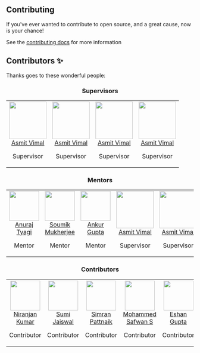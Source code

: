 ## Contributing
If you've ever wanted to contribute to open source, and a great cause, now is your chance!

See the [contributing docs](https://allcontributors.org/docs/en/project/contribute) for more information

## Contributors ✨

Thanks goes to these wonderful people:

<!-- ALL-CONTRIBUTORS-LIST:START - Do not remove or modify this section -->
<!-- prettier-ignore-start -->
<!-- markdownlint-disable -->

<h3 align="center">Supervisors</h3>
<table align="center">
  <tr>
    <td align="center"><a href="https://www.github.com/ViAsmit"><img src="https://avatars.githubusercontent.com/u/55342789" width="100px;" alt=""/><br />Asmit Vimal</b></sub></a><br /><p>Supervisor</p></td>
    <td align="center"><a href="https://www.github.com/ViAsmit"><img src="https://avatars.githubusercontent.com/u/55342789" width="100px;" alt=""/><br />Asmit Vimal</b></sub></a><br /><p>Supervisor</p></td>
    <td align="center"><a href="https://www.github.com/ViAsmit"><img src="https://avatars.githubusercontent.com/u/55342789" width="100px;" alt=""/><br />Asmit Vimal</b></sub></a><br /><p>Supervisor</p></td>
    <td align="center"><a href="https://www.github.com/ViAsmit"><img src="https://avatars.githubusercontent.com/u/55342789" width="100px;" alt=""/><br />Asmit Vimal</b></sub></a><br /><p>Supervisor</p></td>
</table>

<h3 align="center">Mentors</h3>
<table align="center">
  </tr>
    <tr>
    <td align="center" ><a href="https://www.github.com/WarMac4964"><img src="https://avatars.githubusercontent.com/u/52740739" width="80px;" alt=""/><br />Anuraj Tyagi</b></sub></a><br /><p>Mentor</p></td>
    <td align="center"><a href="https://www.github.com/Procoder16"><img src="https://avatars.githubusercontent.com/u/71066110" width="80px;" alt=""/><br />Soumik Mukherjee</b></sub></a><br /><p>Mentor</p></td>
    <td align="center"><a href="https://www.github.com/ankurg132"><img src="https://avatars.githubusercontent.com/u/31045221" width="80px;" alt=""/><br />Ankur Gupta</b></sub></a><br /><p>Mentor</p></td>
    <td align="center"><a href="https://www.github.com/ViAsmit"><img src="https://avatars.githubusercontent.com/u/55342789" width="100px;" alt=""/><br />Asmit Vimal</b></sub></a><br /><p>Supervisor</p></td>
    <td align="center"><a href="https://www.github.com/ViAsmit"><img src="https://avatars.githubusercontent.com/u/55342789" width="100px;" alt=""/><br />Asmit Vimal</b></sub></a><br /><p>Supervisor</p></td>
    <td align="center"><a href="https://www.github.com/ViAsmit"><img src="https://avatars.githubusercontent.com/u/55342789" width="100px;" alt=""/><br />Asmit Vimal</b></sub></a><br /><p>Supervisor</p></td>
    <td align="center"><a href="https://www.github.com/ViAsmit"><img src="https://avatars.githubusercontent.com/u/55342789" width="100px;" alt=""/><br />Asmit Vimal</b></sub></a><br /><p>Supervisor</p></td>
</table>

<h3 align="center">Contributors</h3>
<table align="center">
  </tr>
    <tr>
    <td align="center"><a href="https://www.github.com/Niranjan5601"><img src="https://avatars.githubusercontent.com/u/76723996" width="80px;" alt=""/><br />Niranjan Kumar</b></sub></a><br /><p>Contributor</p></td>
    <td align="center"><a href="https://www.github.com/jaissumi1402"><img src="https://avatars.githubusercontent.com/u/55026861" width="80px;" alt=""/><br />Sumi Jaiswal</b></sub></a><br /><p>Contributor</p></td>
    <td align="center"><a href="https://www.github.com/Simran1604"><img src="https://avatars.githubusercontent.com/u/72657303" width="80px;" alt=""/><br />Simran Pattnaik</b></sub></a><br /><p>Contributor</p></td>
    <td align="center"><a href="https://www.github.com/Safwan310"><img src="https://avatars.githubusercontent.com/u/69643150" width="80px;" alt=""/><br />Mohammed Safwan S</b></sub></a><br /><p>Contributor</p></td>
    <td align="center"><a href="https://www.github.com/eshan1925"><img src="https://avatars.githubusercontent.com/u/78701779" width="80px;" alt=""/><br />Eshan Gupta</b></sub></a><br /><p>Contributor</p></td>
    <td align="center"><a href="https://www.github.com/adityaraj079"><img src="https://avatars.githubusercontent.com/u/55791929" width="80px;" alt=""/><br />Aditya  <br/>Raj</b></sub></a><br /><p>Contributor</p></td>
    <td align="center"><a href="https://www.github.com/naveeramesh"><img src="https://avatars.githubusercontent.com/u/54928117" width="80px;" alt=""/><br />Naveena Ramesh</b></sub></a><br /><p>Contributor</p></td>
  </tr>

</table>
